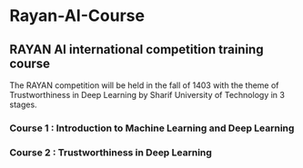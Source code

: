 # Rayan-AI-Course

## RAYAN AI international competition training course

The RAYAN competition will be held in the fall of 1403 with the theme of Trustworthiness in Deep Learning by Sharif University of Technology in 3 stages.

### Course 1 : Introduction to Machine Learning and Deep Learning
### Course 2 : Trustworthiness in Deep Learning
